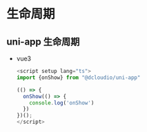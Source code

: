 # 生命周期

## uni-app 生命周期

+ vue3

  ```js
  <script setup lang="ts">
  import {onShow} from "@dcloudio/uni-app"

  (() => {
    onShow(() => {
      console.log('onShow')
    })
  })();
  </script>

  ```
